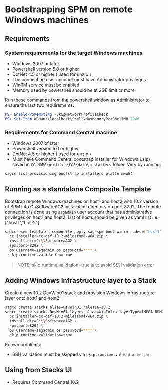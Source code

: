 # Bootstrapping SPM on remote Windows machines

## Requirements

### System requirements for the target Windows machines

* Windows 2007 or later
* Powershell version 5.0 or higher
* DotNet 4.5 or higher ( used for unzip )
* The connecting user account must have Administrator privileges
* WinRM service must be enabled
* Memory used by powershell should be at 2GB limit or more

Run these commands from the powershell window as Administrator to ensure the last two requirements:

```powershell
PS> Enable-PSRemoting -SkipNetworkProfileCheck
PS> Set-Item WSMan:\localhost\Shell\MaxMemoryPerShellMB 2048
```

### Requirements for Command Central machine

* Windows 2007 of later
* Powershell version 5.0 or higher
* DotNet 4.5 or higher ( used for unzip )
* Must have Command Central bootstrap installer for Windows (.zip) saved in `CC_HOME\profiles\CCE\data\installers` folder. Very by running:

```bash
sagcc list provisioning bootstrap installers platform=w64
```

## Running as a standalone Composite Template

Bootstrap remote Windows machines on host1 and host2 with 10.2 version of SPM into C:\SoftwareAG2
installation directory on port 8292. The remote connection is done using `sagadmin` user account that
has administrative privileges on host1 and host2. List of hosts should be given as yaml list i.e. ["host1","host2"]

```bash
sagcc exec templates composite apply sag-spm-boot-winrm nodes=["host1","host2"] \
  cc.installer=cc-def-10.2-milestone-w64.zip \
  install.dir=C:\\SoftwareaAG2 \
  spm.port=8292 \
  os.username=sagadmin os.password=**** \
  skip.runtime.validation=true
```

> NOTE: skip.runtime.validation=true is to avoid SSH validation error

## Adding Windows Infrastructure layer to a Stack

Create a new 10.2 DevWin01 stack and provision Windows infrastructure layer onto host1 and host2:

```bash
sagcc create stacks alias=DevWin01 release=10.2
sagcc create stacks DevWin01 layers alias=WinInfra layerType=INFRA-REMOTE-WINDOWS nodes=host1,host2 \
  cc.installer=cc-def-10.2-milestone-w64.zip \
  install.dir=C:\\SoftwareaAG2 \
  spm.port=8292 \
  os.username=sagadmin os.password=**** \
  skip.runtime.validation=true
```

Known problems:

* SSH validation must be skipped via `skip.runtime.validation=true`

## Using from Stacks UI

* Requires Command Central 10.2
